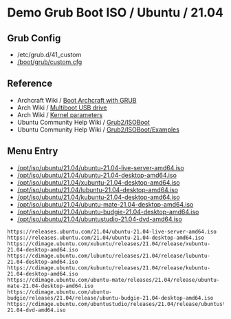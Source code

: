 

# Demo Grub Boot ISO / Ubuntu / 21.04


## Grub Config

* /etc/grub.d/41_custom
* [/boot/grub/custom.cfg](custom.cfg)


## Reference

* Archcraft Wiki / [Boot Archcraft with GRUB](https://wiki.archcraft.io/docs/boot-iso/boot-with-grub)
* Arch Wiki / [Multiboot USB drive](https://wiki.archlinux.org/title/Multiboot_USB_drive#Configuring_GRUB)
* Arch Wiki / [Kernel parameters](https://wiki.archlinux.org/title/Kernel_parameters#GRUB)
* Ubuntu Community Help Wiki / [Grub2/ISOBoot](https://help.ubuntu.com/community/Grub2/ISOBoot)
* Ubuntu Community Help Wiki / [Grub2/ISOBoot/Examples](https://help.ubuntu.com/community/Grub2/ISOBoot/Examples)


## Menu Entry

* [/opt/iso/ubuntu/21.04/ubuntu-21.04-live-server-amd64.iso](https://releases.ubuntu.com/21.04/ubuntu-21.04-live-server-amd64.iso)
* [/opt/iso/ubuntu/21.04/ubuntu-21.04-desktop-amd64.iso](https://releases.ubuntu.com/21.04/ubuntu-21.04-desktop-amd64.iso)
* [/opt/iso/ubuntu/21.04/xubuntu-21.04-desktop-amd64.iso](https://cdimage.ubuntu.com/xubuntu/releases/21.04/release/xubuntu-21.04-desktop-amd64.iso)
* [/opt/iso/ubuntu/21.04/lubuntu-21.04-desktop-amd64.iso](https://cdimage.ubuntu.com/lubuntu/releases/21.04/release/lubuntu-21.04-desktop-amd64.iso)
* [/opt/iso/ubuntu/21.04/kubuntu-21.04-desktop-amd64.iso](https://cdimage.ubuntu.com/kubuntu/releases/21.04/release/kubuntu-21.04-desktop-amd64.iso)
* [/opt/iso/ubuntu/21.04/ubuntu-mate-21.04-desktop-amd64.iso](https://cdimage.ubuntu.com/ubuntu-mate/releases/21.04/release/ubuntu-mate-21.04-desktop-amd64.iso)
* [/opt/iso/ubuntu/21.04/ubuntu-budgie-21.04-desktop-amd64.iso](https://cdimage.ubuntu.com/ubuntu-budgie/releases/21.04/release/ubuntu-budgie-21.04-desktop-amd64.iso)
* [/opt/iso/ubuntu/21.04/ubuntustudio-21.04-dvd-amd64.iso](https://cdimage.ubuntu.com/ubuntustudio/releases/21.04/release/ubuntustudio-21.04-dvd-amd64.iso)


```
https://releases.ubuntu.com/21.04/ubuntu-21.04-live-server-amd64.iso
https://releases.ubuntu.com/21.04/ubuntu-21.04-desktop-amd64.iso
https://cdimage.ubuntu.com/xubuntu/releases/21.04/release/xubuntu-21.04-desktop-amd64.iso
https://cdimage.ubuntu.com/lubuntu/releases/21.04/release/lubuntu-21.04-desktop-amd64.iso
https://cdimage.ubuntu.com/kubuntu/releases/21.04/release/kubuntu-21.04-desktop-amd64.iso
https://cdimage.ubuntu.com/ubuntu-mate/releases/21.04/release/ubuntu-mate-21.04-desktop-amd64.iso
https://cdimage.ubuntu.com/ubuntu-budgie/releases/21.04/release/ubuntu-budgie-21.04-desktop-amd64.iso
https://cdimage.ubuntu.com/ubuntustudio/releases/21.04/release/ubuntustudio-21.04-dvd-amd64.iso
```
